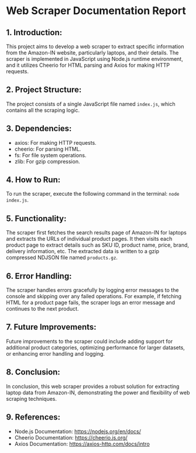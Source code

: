 # Web Scraper Documentation Report

## 1. Introduction:
This project aims to develop a web scraper to extract specific information from the Amazon-IN website, particularly laptops, and their details. The scraper is implemented in JavaScript using Node.js runtime environment, and it utilizes Cheerio for HTML parsing and Axios for making HTTP requests.

## 2. Project Structure:
The project consists of a single JavaScript file named `index.js`, which contains all the scraping logic.

## 3. Dependencies:
- axios: For making HTTP requests.
- cheerio: For parsing HTML.
- fs: For file system operations.
- zlib: For gzip compression.


## 4. How to Run:
To run the scraper, execute the following command in the terminal: `node index.js`.

## 5. Functionality:
The scraper first fetches the search results page of Amazon-IN for laptops and extracts the URLs of individual product pages. It then visits each product page to extract details such as SKU ID, product name, price, brand, delivery information, etc. The extracted data is written to a gzip compressed NDJSON file named `products.gz`.


## 6. Error Handling:
The scraper handles errors gracefully by logging error messages to the console and skipping over any failed operations. For example, if fetching HTML for a product page fails, the scraper logs an error message and continues to the next product.

## 7. Future Improvements:
Future improvements to the scraper could include adding support for additional product categories, optimizing performance for larger datasets, or enhancing error handling and logging.

## 8. Conclusion:
In conclusion, this web scraper provides a robust solution for extracting laptop data from Amazon-IN, demonstrating the power and flexibility of web scraping techniques.

## 9. References:
- Node.js Documentation: https://nodejs.org/en/docs/
- Cheerio Documentation: https://cheerio.js.org/
- Axios Documentation: https://axios-http.com/docs/intro

